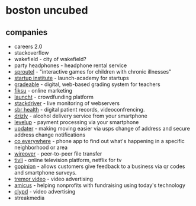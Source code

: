 boston uncubed
==============


companies
---------
* careers 2.0
* stackoverflow
* wakefield - city of wakefield?
* party headphones - headphone rental service
* [sproutel](www.sproutel.com) - "interactive games for children with chronic illnesses"
* [startup institute](startupinstitute.com) - launch-academy for startups
* [gradeable](www.gradeable.com) - digital, web-based grading system for teachers
* [fiksu](http://www.fiksu.com/company/company-overview) - online marketing
* [launcht](www.launcht.com) - crowdfunding platform
* [stackdriver](http://www.stackdriver.com/about-stackdriver/) - live monitoring of webservers
* [sbr health](http://www.sbrhealth.com/about-sbr) - digital patient records, videoconfrencing.
* [drizly](http://www.drizly.com/about.php) - alcohol delivery service from your smartphone
* [levelup](https://www.thelevelup.com/jobs) - payment processing via your smartphone
* [updater](https://www.updater.com/about-us) - making moving easier via usps change of address and secure address change notifications
* [co everywhere](www.coeverywhere.com) - phone app to find out what's happening in a specific neighborhood or area
* [wireover](http://www.wireover.com/jobs/) - peer-to-peer file transfer
* [tivli](http://tivli.com/jobs/) - online television platform, netflix for tv
* [gopinion](http://www.gopinion.com/info/about) - allows customers give feedback to a business via qr codes and smartphone surveys.
* [tremor video](http://tremorvideo.com/about-us/) - video advertising
* [amicus](http://jobs.amicushq.com/) - helping nonprofits with fundraising using today's technology
* [clypd](http://www.clypd.com/) - video advertising
* streakmedia
